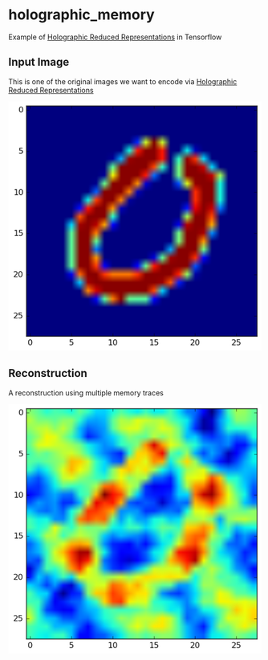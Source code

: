 # holographic_memory
Example of [Holographic Reduced Representations](http://www.ijcai.org/Proceedings/91-1/Papers/006.pdf) in Tensorflow

## Input Image
This is one of the original images we want to encode via [Holographic Reduced Representations](http://www.ijcai.org/Proceedings/91-1/Papers/006.pdf)

![Original](original_sample.png)

## Reconstruction
A reconstruction using multiple memory traces

![Reconstruction](recovered.png)
